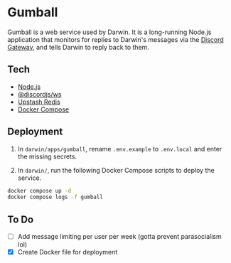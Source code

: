 # Gumball

Gumball is a web service used by Darwin. It is a long-running Node.js application that monitors for replies to Darwin's messages via the [Discord Gateway](https://discord.com/developers/docs/events/gateway), and tells Darwin to reply back to them.

## Tech

* [Node.js](https://nodejs.org)
* [@discordjs/ws](https://discord.js.org/docs/packages/ws/main)
* [Upstash Redis](https://upstash.com/docs/redis)
* [Docker Compose](https://docs.docker.com/compose)

## Deployment

1. In `darwin/apps/gumball`, rename `.env.example` to `.env.local` and enter the missing secrets.

2. In `darwin/`, run the following Docker Compose scripts to deploy the service.

  ```sh
  docker compose up -d
  docker compose logs -f gumball
  ```

## To Do

- [ ] Add message limiting per user per week (gotta prevent parasocialism lol)
- [x] Create Docker file for deployment